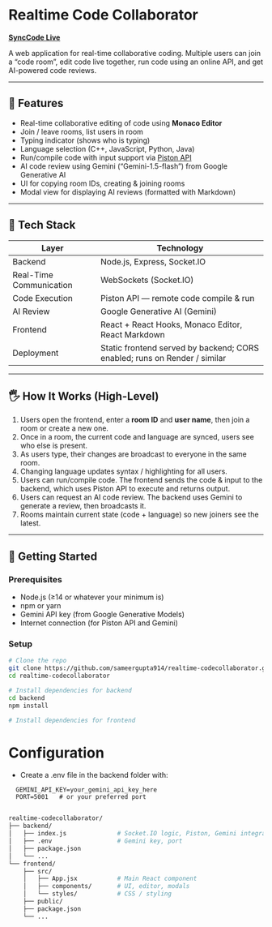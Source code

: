 # Realtime Code Collaborator

**[SyncCode Live](https://synccode-34hb.onrender.com/)**

A web application for real-time collaborative coding. Multiple users can join a “code room”, edit code live together, run code using an online API, and get AI-powered code reviews.

---

## 🎯 Features

- Real-time collaborative editing of code using **Monaco Editor**
- Join / leave rooms, list users in room
- Typing indicator (shows who is typing)
- Language selection (C++, JavaScript, Python, Java)
- Run/compile code with input support via [Piston API](https://github.com/engineer-man/piston)
- AI code review using Gemini (“Gemini-1.5-flash”) from Google Generative AI
- UI for copying room IDs, creating & joining rooms
- Modal view for displaying AI reviews (formatted with Markdown)

---

## 🧱 Tech Stack

| Layer | Technology |
|-------|------------|
| Backend | Node.js, Express, Socket.IO |
| Real-Time Communication | WebSockets (Socket.IO) |
| Code Execution | Piston API — remote code compile & run |
| AI Review | Google Generative AI (Gemini) |
| Frontend | React + React Hooks, Monaco Editor, React Markdown |
| Deployment | Static frontend served by backend; CORS enabled; runs on Render / similar |

---

## 🖐️ How It Works (High-Level)

1. Users open the frontend, enter a **room ID** and **user name**, then join a room or create a new one.  
2. Once in a room, the current code and language are synced, users see who else is present.  
3. As users type, their changes are broadcast to everyone in the same room.  
4. Changing language updates syntax / highlighting for all users.  
5. Users can run/compile code. The frontend sends the code & input to the backend, which uses Piston API to execute and returns output.  
6. Users can request an AI code review. The backend uses Gemini to generate a review, then broadcasts it.  
7. Rooms maintain current state (code + language) so new joiners see the latest.

---

## 🔧 Getting Started

### Prerequisites

- Node.js (≥14 or whatever your minimum is)  
- npm or yarn  
- Gemini API key (from Google Generative Models)  
- Internet connection (for Piston API and Gemini)  

### Setup

```bash
# Clone the repo
git clone https://github.com/sameergupta914/realtime-codecollaborator.git
cd realtime-codecollaborator

# Install dependencies for backend
cd backend
npm install

# Install dependencies for frontend
```

# Configuration

- Create a .env file in the backend folder with:

```env
  GEMINI_API_KEY=your_gemini_api_key_here
  PORT=5001   # or your preferred port
```
```bash

realtime-codecollaborator/
├── backend/
│   ├── index.js              # Socket.IO logic, Piston, Gemini integration
│   ├── .env                  # Gemini key, port
│   ├── package.json
│   └── ...
└── frontend/
    ├── src/
    │   ├── App.jsx           # Main React component
    │   ├── components/       # UI, editor, modals
    │   └── styles/           # CSS / styling
    ├── public/
    ├── package.json
    └── ...
```


